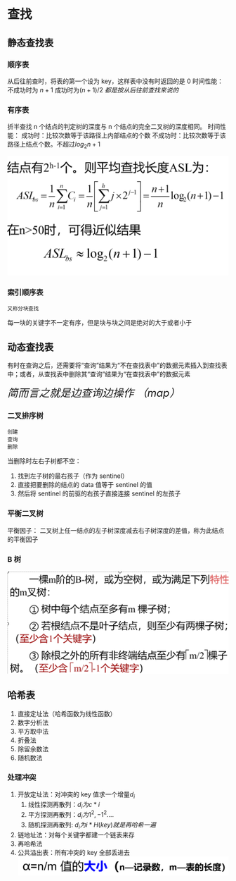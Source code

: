 # 查找

## 静态查找表

### 顺序表

从后往前查时，将表的第一个设为 key，这样表中没有时返回的是 0
时间性能：不成功时为 $n+1$
成功时为$(n+1)/2$
_都是按从后往前查找来说的_

### 有序表

折半查找
n 个结点的判定树的深度与 n 个结点的完全二叉树的深度相同。
时间性能：
成功时：比较次数等于该路径上内部结点的个数
不成功时：比较次数等于该路径上结点个数。不超过$log_2{n}+1$

![Alt text](image-3.png)

### 索引顺序表

    又称分块查找

每一块的关键字不一定有序，但是块与块之间是绝对的大于或者小于

## 动态查找表

有时在查询之后，还需要将“查询”结果为“不在查找表中”的数据元素插入到查找表中；或者，从查找表中删除其“查询”结果为“在查找表中”的数据元素

<font size = 5> _简而言之就是边查询边操作 （map）_</font>

### 二叉排序树

    创建
    查询
    删除

当删除时左右子树都不空：

1. 找到左子树的最右孩子（作为 sentinel）
2. 直接把要删除的结点的 data 值等于 sentinel 的值
3. 然后将 sentinel 的前驱的右孩子直接连接 sentinel 的左孩子

### 平衡二叉树

平衡因子：
二叉树上任一结点的左子树深度减去右子树深度的差值，称为此结点的平衡因子

### B 树

![Alt text](image-4.png)

## 哈希表

1. 直接定址法（哈希函数为线性函数）
2. 数字分析法
3. 平方取中法
4. 折叠法
5. 除留余数法
6. 随机数法

### 处理冲突

1. 开放定址法：对冲突的 key 值求一个增量$d_i$
   1. 线性探测再散列：$d_i 为 c*i$
   2. 平方探测再散列：$d_i 为 1^2,- 1^2....$
   3. 随机探测再散列: $d_i 为 i*H(key) 就是再哈希一遍$
2. 链地址法：对每个关键字都建一个链表来存
3. 再哈希法
4. 公共溢出表：所有冲突的 key 全部丢进去
   ![装载因子](image-5.png)
